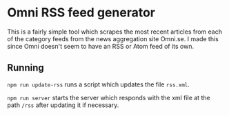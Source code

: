 # Omni RSS feed generator

This is a fairly simple tool which scrapes the most recent articles from each of the category feeds from the news aggregation site Omni.se.
I made this since Omni doesn't seem to have an RSS or Atom feed of its own.

## Running

`npm run update-rss` runs a script which updates the file `rss.xml`.

`npm run server` starts the server which responds with the xml file at the path `/rss` after updating it if necessary.

